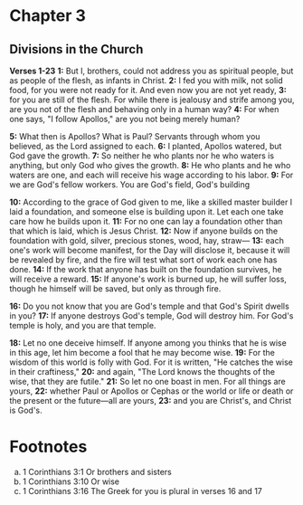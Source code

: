 # Chapter 3
## Divisions in the Church
**Verses 1-23**
**1:** But I, brothers, could not address you as spiritual people, but as people of the flesh, as infants in Christ.
**2:** I fed you with milk, not solid food, for you were not ready for it. And even now you are not yet ready,
**3:** for you are still of the flesh. For while there is jealousy and strife among you, are you not of the flesh and behaving only in a human way?
**4:** For when one says, "I follow Apollos," are you not being merely human?

**5:** What then is Apollos? What is Paul? Servants through whom you believed, as the Lord assigned to each.
**6:** I planted, Apollos watered, but God gave the growth.
**7:** So neither he who plants nor he who waters is anything, but only God who gives the growth.
**8:** He who plants and he who waters are one, and each will receive his wage according to his labor.
**9:** For we are God's fellow workers. You are God's field, God's building

**10:** According to the grace of God given to me, like a skilled master builder I laid a foundation, and someone else is building upon it. Let each one take care how he builds upon it.
**11:** For no one can lay a foundation other than that which is laid, which is Jesus Christ.
**12:** Now if anyone builds on the foundation with gold, silver, precious stones, wood, hay, straw—
**13:** each one's work will become manifest, for the Day will disclose it, because it will be revealed by fire, and the fire will test what sort of work each one has done.
**14:** If the work that anyone has built on the foundation survives, he will receive a reward.
**15:** If anyone's work is burned up, he will suffer loss, though he himself will be saved, but only as through fire.

**16:** Do you not know that you are God's temple and that God's Spirit dwells in you?
**17:** If anyone destroys God's temple, God will destroy him. For God's temple is holy, and you are that temple.

**18:** Let no one deceive himself. If anyone among you thinks that he is wise in this age, let him become a fool that he may become wise.
**19:** For the wisdom of this world is folly with God. For it is written, "He catches the wise in their craftiness,"
**20:** and again, "The Lord knows the thoughts of the wise, that they are futile."
**21:** So let no one boast in men. For all things are yours,
**22:** whether Paul or Apollos or Cephas or the world or life or death or the present or the future—all are yours,
**23:** and you are Christ's, and Christ is God's.

# Footnotes
<ol type='a'>
	<li>1 Corinthians 3:1 Or brothers and sisters</li>
	<li>1 Corinthians 3:10 Or wise</li>
	<li>1 Corinthians 3:16 The Greek for you is plural in verses 16 and 17</li>
</ol>
